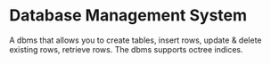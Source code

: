 # Database Management System
A dbms that allows you to create tables, insert rows, update & delete existing rows, retrieve rows. The dbms supports octree indices.
